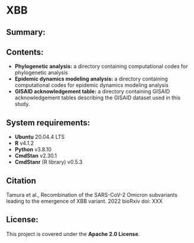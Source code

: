 # XBB

## Summary:



## Contents:
* **Phylogenetic analysis:** a directory containing computational codes for phylogenetic analysis
* **Epidemic dynamics modeling analysis:** a directory containing computational codes for epidemic dynamics modeling analysis
* **GISAID acknowledgement table:** a directory containing GISAID acknowledgement tables describing the GISAID dataset used in this study.


## System requirements:
* **Ubuntu** 20.04.4 LTS
* **R** v4.1.2
* **Python** v3.8.10
* **CmdStan** v2.30.1
* **CmdStanr** (R library) v0.5.3

## Citation
Tamura et al., Recombination of the SARS-CoV-2 Omicron subvariants leading to the emergence of XBB variant. 2022 bioRxiv doi: XXX

## License:
This project is covered under the **Apache 2.0 License**.

